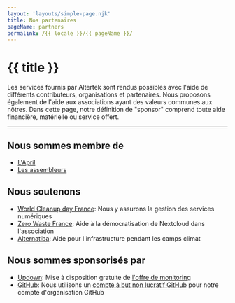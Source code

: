 ```yaml
---
layout: 'layouts/simple-page.njk'
title: Nos partenaires
pageName: partners
permalink: /{{ locale }}/{{ pageName }}/
---
```


<h1 class="section-title"> {{ title }}</h1>

<p class="lead-text">Les services fournis par Altertek sont rendus possibles avec l'aide de différents contributeurs, organisations et partenaires.
Nous proposons également de l'aide aux associations ayant des valeurs communes aux nôtres.
Dans cette page, notre définition de "sponsor" comprend toute aide financière, matérielle ou service offert.</p>

<hr/>

## Nous sommes membre de
- [L'April](https://www.april.org/)
- [Les assembleurs](https://les.assembleurs.co/)

## Nous soutenons
- [World Cleanup day France](https://www.worldcleanupday.fr): Nous y assurons la gestion des services numériques
- [Zero Waste France](https://www.zerowastefrance.org): Aide à la démocratisation de Nextcloud dans l'association
- [Alternatiba](https://alternatiba.eu): Aide pour l'infrastructure pendant les camps climat

## Nous sommes sponsorisés par
- [Updown](https://updown.io): Mise à disposition gratuite de [l'offre de monitoring](https://updown.io/#pricing)
- [GitHub](https://github.com): Nous utilisons un [compte à but non lucratif GitHub](https://github.com/nonprofit) pour notre compte d'organisation GitHub
